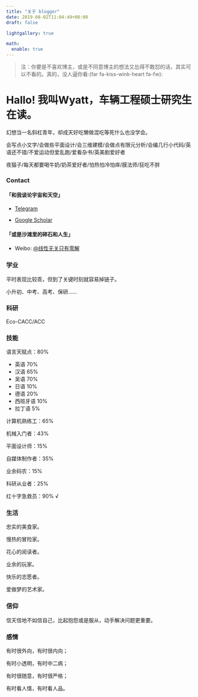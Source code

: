 ```yaml
---
title: "关于 blogger"
date: 2019-08-02T11:04:49+08:00
draft: false

lightgallery: true

math:
  enable: true
---
```



> 注：你要是不喜欢博主，或是不同意博主的想法又怂得不敢怼的话，其实可以不看的。真的，没人逼你看:(far fa-kiss-wink-heart fa-fw):

# **Hallo! 我叫Wyatt，车辆工程硕士研究生在读。**

幻想当一名斜杠青年，却成天好吃懒做混吃等死什么也没学会。

会写点小文字/会做些平面设计/会三维建模/会做点有限元分析/会编几行小代码/英语还不错/不爱运动但爱乱跑/爱看杂书/英美剧爱好者

夜猫子/每天都要喝牛奶/奶茶爱好者/怕热怕冷怕痒/膜法师/狂吃不胖

### Contact

#### 「和我谈论宇宙和天空」

- [Telegram](https://t.me/Loganchow)

- [Google Scholar](https://scholar.google.com/citations?user=2R1K2xEAAAAJ&hl=zh-CN)

#### 「或是沙滩里的碎石和人生」

- Weibo: [@线性无关只有零解](https://weibo.com/beststudent/)

### 学业

平时表现比较乖，但到了关键时刻就容易掉链子。

小升初、中考、高考、保研…… 

### 科研

Eco-CACC/ACC

### 技能

语言天赋点：80%

- 英语 70%
- 汉语 65%
- 吴语 70%
- 日语 10%
- 德语 20%
- 西班牙语 10%
- 拉丁语 5%

计算机熟练工：65%

机械入门者：43%

平面设计师：15%

自媒体制作者：35%

业余码农：15%

科研从业者：25%

红十字急救员：90% √

### 生活

忠实的美食家。

慢热的冒险家。

花心的阅读者。

业余的玩家。

快乐的志愿者。

爱做梦的艺术家。

### 信仰

信天信地不如信自己，比起抱怨或是服从，动手解决问题更重要。

### 感情

有时很外向，有时很内向；

有时小透明，有时中二病；

有时很随意，有时很严格；

有时看人情，有时看人品。

